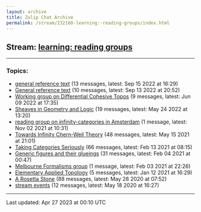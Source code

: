 ```yaml
---
layout: archive
title: Zulip Chat Archive
permalink: /stream/232160-learning:-reading-groups/index.html
---
```


## Stream: [learning: reading groups](https://mattecapu.github.io/ct-zulip-archive/stream/232160-learning:-reading-groups/index.html)
---

### Topics:

* [general reference text](topic/topic_general.20reference.20text.html) (13 messages, latest: Sep 15 2022 at 16:29)
* [General reference text](topic/topic_General.20reference.20text.html) (10 messages, latest: Sep 13 2022 at 20:52)
* [Working group on Differential Cohesive Topos](topic/topic_Working.20group.20on.20Differential.20Cohesive.20Topos.html) (9 messages, latest: Jun 09 2022 at 17:35)
* [Sheaves in Geometry and Logic](topic/topic_Sheaves.20in.20Geometry.20and.20Logic.html) (19 messages, latest: May 24 2022 at 13:20)
* [reading group on infinity-categories in Amsterdam](topic/topic_reading.20group.20on.20infinity-categories.20in.20Amsterdam.html) (1 message, latest: Nov 02 2021 at 10:31)
* [Towards Infinity Chern-Weil Theory](topic/topic_Towards.20Infinity.20Chern-Weil.20Theory.html) (48 messages, latest: May 15 2021 at 21:01)
* [Taking Categories Seriously](topic/topic_Taking.20Categories.20Seriously.html) (66 messages, latest: Feb 13 2021 at 08:15)
* [Generic figures and their glueings](topic/topic_Generic.20figures.20and.20their.20glueings.html) (31 messages, latest: Feb 04 2021 at 00:47)
* [Melbourne Formalisms group](topic/topic_Melbourne.20Formalisms.20group.html) (1 message, latest: Feb 03 2021 at 22:26)
* [Elementary Applied Topology](topic/topic_Elementary.20Applied.20Topology.html) (5 messages, latest: Jan 12 2021 at 16:29)
* [A Rosetta Stone](topic/topic_A.20Rosetta.20Stone.html) (88 messages, latest: May 28 2020 at 07:52)
* [stream events](topic/topic_stream.20events.html) (12 messages, latest: May 18 2020 at 16:27)

<hr><p>Last updated: Apr 27 2023 at 00:10 UTC</p>